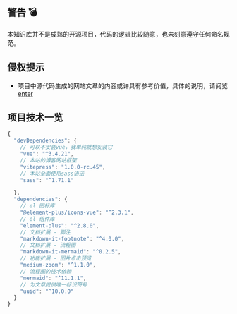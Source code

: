 ## 警告 💣

本知识库并不是成熟的开源项目，代码的逻辑比较随意，也未刻意遵守任何命名规范。

## 侵权提示

- 项目中源代码生成的网站文章的内容或许具有参考价值，具体的说明，请阅览 [enter](https://zocv.github.io/zo-notes/zo-pages/about.html#_3-%E7%89%88%E6%9D%83%E4%B8%8E%E5%BC%95%E7%94%A8%E8%AF%B4%E6%98%8E)  



## 项目技术一览

```js
{
  "devDependencies": {
    // 可以不安装vue，我单纯就想安装它
    "vue": "^3.4.21",
    // 本站的博客网站框架
    "vitepress": "1.0.0-rc.45",
    // 本站全面使用sass语法
    "sass": "^1.71.1"

  },
  "dependencies": {
    // el 图标库
    "@element-plus/icons-vue": "^2.3.1",
    // el 组件库
    "element-plus": "^2.8.0",
    // 文档扩展 - 脚注
    "markdown-it-footnote": "^4.0.0",
    // 文档扩展 - 流程图
    "markdown-it-mermaid": "^0.2.5",
    // 功能扩展 - 图片点击预览
    "medium-zoom": "^1.1.0",
    // 流程图的技术依赖
    "mermaid": "^11.1.1",
    // 为文章提供唯一标识符号
    "uuid": "^10.0.0"
  }
}

```